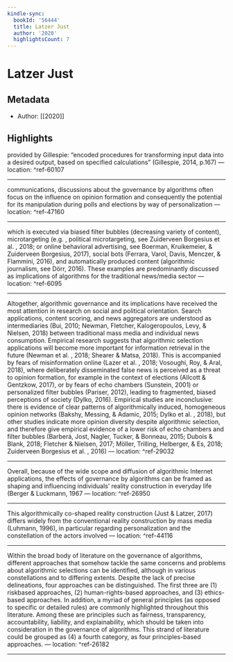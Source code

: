 ```yaml
---
kindle-sync:
  bookId: '56444'
  title: Latzer Just
  author: '2020'
  highlightsCount: 7
---
```

# Latzer Just
## Metadata
* Author: [[2020]]

## Highlights
provided by Gillespie: “encoded procedures for transforming input data into a desired output, based on specified calculations” (Gillespie, 2014, p.167) — location: []() ^ref-60107

---
communications, discussions about the governance by algorithms often focus on the influence on opinion formation and consequently the potential for its manipulation during polls and elections by way of personalization — location: []() ^ref-47160

---
which is executed via biased filter bubbles (decreasing variety of content), microtargeting (e.g. , political microtargeting, see Zuiderveen Borgesius et al. , 2018; or online behavioral advertising, see Boerman, Kruikemeier, & Zuiderveen Borgesius, 2017), social bots (Ferrara, Varol, Davis, Menczer, & Flammini, 2016), and automatically produced content (algorithmic journalism, see Dörr, 2016). These examples are predominantly discussed as implications of algorithms for the traditional news/media sector — location: []() ^ref-6095

---
Altogether, algorithmic governance and its implications have received the most attention in research on social and political orientation. Search applications, content scoring, and news aggregators are understood as intermediaries (Bui, 2010; Newman, Fletcher, Kalogeropoulos, Levy, & Nielsen, 2018) between traditional mass media and individual news consumption. Empirical research suggests that algorithmic selection applications will become more important for information retrieval in the future (Newman et al. , 2018; Shearer & Matsa, 2018). This is accompanied by fears of misinformation online (Lazer et al. , 2018; Vosoughi, Roy, & Aral, 2018), where deliberately disseminated false news is perceived as a threat to opinion formation, for example in the context of elections (Allcott & Gentzkow, 2017), or by fears of echo chambers (Sunstein, 2001) or personalized filter bubbles (Pariser, 2012), leading to fragmented, biased perceptions of society (Dylko, 2016). Empirical studies are inconclusive: there is evidence of clear patterns of algorithmically induced, homogeneous opinion networks (Bakshy, Messing, & Adamic, 2015; Dylko et al. , 2018), but other studies indicate more opinion diversity despite algorithmic selection, and therefore give empirical evidence of a lower risk of echo chambers and filter bubbles (Barberá, Jost, Nagler, Tucker, & Bonneau, 2015; Dubois & Blank, 2018; Fletcher & Nielsen, 2017; Möller, Trilling, Helberger, & Es, 2018; Zuiderveen Borgesius et al. , 2016) — location: []() ^ref-29032

---
Overall, because of the wide scope and diffusion of algorithmic Internet applications, the effects of governance by algorithms can be framed as shaping and influencing individuals’ reality construction in everyday life (Berger & Luckmann, 1967 — location: []() ^ref-26950

---
This algorithmically co-shaped reality construction (Just & Latzer, 2017) differs widely from the conventional reality construction by mass media (Luhmann, 1996), in particular regarding personalization and the constellation of the actors involved — location: []() ^ref-44116

---
Within the broad body of literature on the governance of algorithms, different approaches that somehow tackle the same concerns and problems about algorithmic selections can be identified, although in various constellations and to differing extents. Despite the lack of precise delineations, four approaches can be distinguished. The first three are (1) riskbased approaches, (2) human-rights-based approaches, and (3) ethics-based approaches. In addition, a myriad of general principles (as opposed to specific or detailed rules) are commonly highlighted throughout this literature. Among these are principles such as fairness, transparency, accountability, liability, and explainability, which should be taken into consideration in the governance of algorithms. This strand of literature could be grouped as (4) a fourth category, as four principles-based approaches. — location: []() ^ref-26182

---
